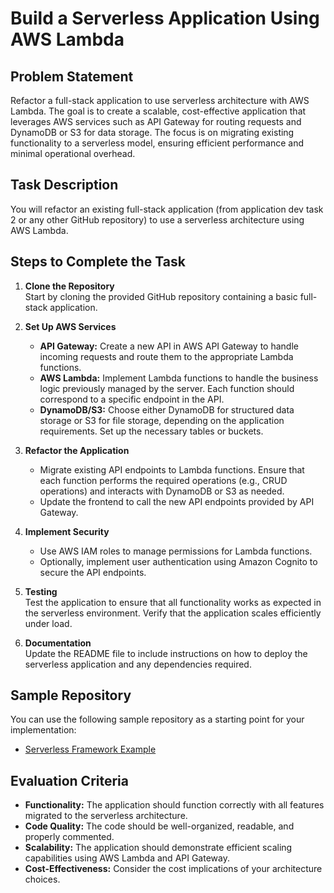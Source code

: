 # Build a Serverless Application Using AWS Lambda

## Problem Statement

Refactor a full-stack application to use serverless architecture with AWS Lambda. The goal is to create a scalable, cost-effective application that leverages AWS services such as API Gateway for routing requests and DynamoDB or S3 for data storage. The focus is on migrating existing functionality to a serverless model, ensuring efficient performance and minimal operational overhead.

## Task Description

You will refactor an existing full-stack application (from application dev task 2 or any other GitHub repository) to use a serverless architecture using AWS Lambda.

## Steps to Complete the Task

1. **Clone the Repository**  
   Start by cloning the provided GitHub repository containing a basic full-stack application.

2. **Set Up AWS Services**
   - **API Gateway:** Create a new API in AWS API Gateway to handle incoming requests and route them to the appropriate Lambda functions.
   - **AWS Lambda:** Implement Lambda functions to handle the business logic previously managed by the server. Each function should correspond to a specific endpoint in the API.
   - **DynamoDB/S3:** Choose either DynamoDB for structured data storage or S3 for file storage, depending on the application requirements. Set up the necessary tables or buckets.

3. **Refactor the Application**
   - Migrate existing API endpoints to Lambda functions. Ensure that each function performs the required operations (e.g., CRUD operations) and interacts with DynamoDB or S3 as needed.
   - Update the frontend to call the new API endpoints provided by API Gateway.

4. **Implement Security**
   - Use AWS IAM roles to manage permissions for Lambda functions.
   - Optionally, implement user authentication using Amazon Cognito to secure the API endpoints.

5. **Testing**  
   Test the application to ensure that all functionality works as expected in the serverless environment. Verify that the application scales efficiently under load.

6. **Documentation**  
   Update the README file to include instructions on how to deploy the serverless application and any dependencies required.

## Sample Repository

You can use the following sample repository as a starting point for your implementation:
- [Serverless Framework Example](#)

## Evaluation Criteria

- **Functionality:** The application should function correctly with all features migrated to the serverless architecture.
- **Code Quality:** The code should be well-organized, readable, and properly commented.
- **Scalability:** The application should demonstrate efficient scaling capabilities using AWS Lambda and API Gateway.
- **Cost-Effectiveness:** Consider the cost implications of your architecture choices.
